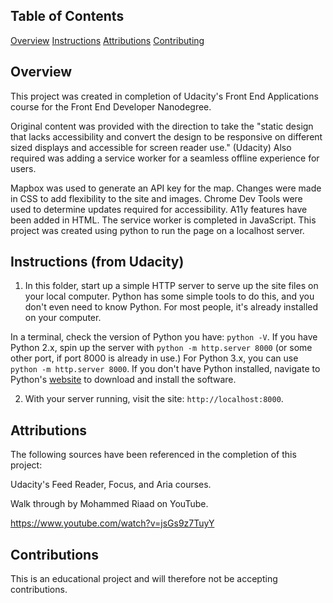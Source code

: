 ## Table of Contents
 

 [Overview](#about)
 [Instructions](#quickstart)
 [Attributions](#attributions)
 [Contributing](#contributing)
 

## Overview 

This project was created in completion of Udacity's Front End Applications course for the Front End Developer Nanodegree. 

Original content was provided with the direction to take the "static design that lacks accessibility and convert the design to be responsive on different sized displays and accessible for screen reader use." (Udacity) Also required was adding a service worker for a seamless offline experience for users.

Mapbox was used to generate an API key for the map. Changes were made in CSS to add flexibility to the site and images. Chrome Dev Tools were used to determine updates required for accessibility. A11y features have been added in HTML. The service worker is completed in JavaScript. This project was created using python to run the page on a localhost server. 


## Instructions (from Udacity)

1. In this folder, start up a simple HTTP server to serve up the site files on your local computer. Python has some simple tools to do this, and you don't even need to know Python. For most people, it's already installed on your computer. 

In a terminal, check the version of Python you have: `python -V`. If you have Python 2.x, spin up the server with `python -m http.server 8000` (or some other port, if port 8000 is already in use.) For Python 3.x, you can use `python -m http.server 8000`. If you don't have Python installed, navigate to Python's [website](https://www.python.org/) to download and install the software.

2. With your server running, visit the site: `http://localhost:8000`.


## Attributions

The following sources have been referenced in the completion of this project:

Udacity's Feed Reader, Focus, and Aria courses.

Walk through by Mohammed Riaad on YouTube.

https://www.youtube.com/watch?v=jsGs9z7TuyY


## Contributions

This is an educational project and will therefore not be accepting contributions.

